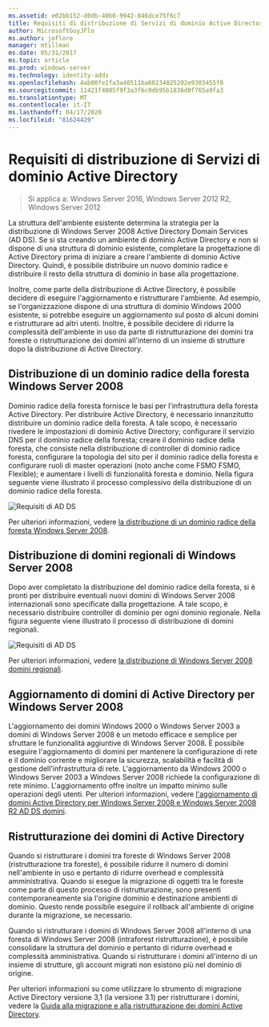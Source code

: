 ```yaml
---
ms.assetid: e02bb152-d0db-40b0-9942-846dce75f6c7
title: Requisiti di distribuzione di Servizi di dominio Active Directory
author: MicrosoftGuyJFlo
ms.author: joflore
manager: mtillman
ms.date: 05/31/2017
ms.topic: article
ms.prod: windows-server
ms.technology: identity-adds
ms.openlocfilehash: 4ab00fe1fa3a40511ba60234025202e9303455f0
ms.sourcegitcommit: 11421f4005f9f3a3f6c0db95b1836d0f765a9fa3
ms.translationtype: MT
ms.contentlocale: it-IT
ms.lasthandoff: 04/17/2020
ms.locfileid: "81624429"
---
```

# <a name="ad-ds-deployment-requirements"></a>Requisiti di distribuzione di Servizi di dominio Active Directory

> Si applica a: Windows Server 2016, Windows Server 2012 R2, Windows Server 2012

La struttura dell'ambiente esistente determina la strategia per la distribuzione di Windows Server 2008 Active Directory Domain Services (AD DS). Se si sta creando un ambiente di dominio Active Directory e non si dispone di una struttura di dominio esistente, completare la progettazione di Active Directory prima di iniziare a creare l'ambiente di dominio Active Directory. Quindi, è possibile distribuire un nuovo dominio radice e distribuire il resto della struttura di dominio in base alla progettazione.

Inoltre, come parte della distribuzione di Active Directory, è possibile decidere di eseguire l'aggiornamento e ristrutturare l'ambiente. Ad esempio, se l'organizzazione dispone di una struttura di dominio Windows 2000 esistente, si potrebbe eseguire un aggiornamento sul posto di alcuni domini e ristrutturare ad altri utenti. Inoltre, è possibile decidere di ridurre la complessità dell'ambiente in uso da parte di ristrutturazione dei domini tra foreste o ristrutturazione dei domini all'interno di un insieme di strutture dopo la distribuzione di Active Directory.

## <a name="deploying-a-windows-server-2008-forest-root-domain"></a>Distribuzione di un dominio radice della foresta Windows Server 2008
Dominio radice della foresta fornisce le basi per l'infrastruttura della foresta Active Directory. Per distribuire Active Directory, è necessario innanzitutto distribuire un dominio radice della foresta. A tale scopo, è necessario rivedere le impostazioni di dominio Active Directory; configurare il servizio DNS per il dominio radice della foresta; creare il dominio radice della foresta, che consiste nella distribuzione di controller di dominio radice foresta, configurare la topologia del sito per il dominio radice della foresta e configurare ruoli di master operazioni (noto anche come FSMO FSMO, Flexible); e aumentare i livelli di funzionalità foresta e dominio. Nella figura seguente viene illustrato il processo complessivo della distribuzione di un dominio radice della foresta.

![Requisiti di AD DS](media/AD-DS-Deployment-Requirements/033aad0b-25ff-4793-8825-88a6daa01a55.gif)

Per ulteriori informazioni, vedere [la distribuzione di un dominio radice della foresta Windows Server 2008](https://docs.microsoft.com/previous-versions/windows/it-pro/windows-server-2008-R2-and-2008/cc731174(v=ws.10)).

## <a name="deploying-windows-server-2008-regional-domains"></a>Distribuzione di domini regionali di Windows Server 2008
Dopo aver completato la distribuzione del dominio radice della foresta, si è pronti per distribuire eventuali nuovi domini di Windows Server 2008 internazionali sono specificate dalla progettazione. A tale scopo, è necessario distribuire controller di dominio per ogni dominio regionale. Nella figura seguente viene illustrato il processo di distribuzione di domini regionali.

![Requisiti di AD DS](media/AD-DS-Deployment-Requirements/89a878c8-9a94-4180-ad43-ca75316a6318.gif)

Per ulteriori informazioni, vedere [la distribuzione di Windows Server 2008 domini regionali](https://docs.microsoft.com/previous-versions/windows/it-pro/windows-server-2008-R2-and-2008/cc755118(v=ws.10)).

## <a name="upgrading-active-directory-domains-to-windows-server-2008"></a>Aggiornamento di domini di Active Directory per Windows Server 2008
L'aggiornamento dei domini Windows 2000 o Windows Server 2003 a domini di Windows Server 2008 è un metodo efficace e semplice per sfruttare le funzionalità aggiuntive di Windows Server 2008. È possibile eseguire l'aggiornamento di domini per mantenere la configurazione di rete e il dominio corrente e migliorare la sicurezza, scalabilità e facilità di gestione dell'infrastruttura di rete. L'aggiornamento da Windows 2000 o Windows Server 2003 a Windows Server 2008 richiede la configurazione di rete minimo. L'aggiornamento offre inoltre un impatto minimo sulle operazioni degli utenti. Per ulteriori informazioni, vedere [l'aggiornamento di domini Active Directory per Windows Server 2008 e Windows Server 2008 R2 AD DS domini](https://docs.microsoft.com/previous-versions/windows/it-pro/windows-server-2008-R2-and-2008/cc731188(v=ws.10)).

## <a name="restructuring-ad-ds-domains"></a>Ristrutturazione dei domini di Active Directory
Quando si ristrutturare i domini tra foreste di Windows Server 2008 (ristrutturazione tra foreste), è possibile ridurre il numero di domini nell'ambiente in uso e pertanto di ridurre overhead e complessità amministrativa. Quando si esegue la migrazione di oggetti tra le foreste come parte di questo processo di ristrutturazione, sono presenti contemporaneamente sia l'origine dominio e destinazione ambienti di dominio. Questo rende possibile eseguire il rollback all'ambiente di origine durante la migrazione, se necessario.

Quando si ristrutturare i domini di Windows Server 2008 all'interno di una foresta di Windows Server 2008 (intraforest ristrutturazione), è possibile consolidare la struttura del dominio e pertanto di ridurre overhead e complessità amministrativa. Quando si ristrutturare i domini all'interno di un insieme di strutture, gli account migrati non esistono più nel dominio di origine.

Per ulteriori informazioni su come utilizzare lo strumento di migrazione Active Directory versione 3,1 (la versione 3.1) per ristrutturare i domini, vedere la [Guida alla migrazione e alla ristrutturazione dei domini Active Directory](https://docs.microsoft.com/previous-versions/windows/it-pro/windows-server-2008-R2-and-2008/cc974332(v=ws.10)).
